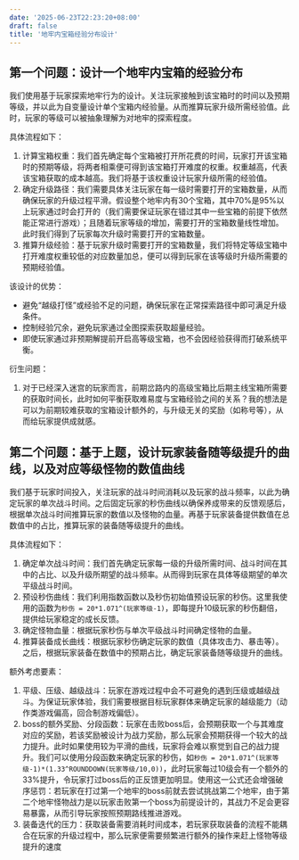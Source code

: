 ```yaml
---
date: '2025-06-23T22:23:20+08:00'
draft: false
title: '地牢内宝箱经验分布设计'
---
```


## 第一个问题：设计一个地牢内宝箱的经验分布

我们使用基于玩家探索地牢行为的设计。关注玩家接触到该宝箱时的时间以及预期等级，并以此为自变量设计单个宝箱内经验量。从而推算玩家升级所需经验值。此时，玩家的等级可以被抽象理解为对地牢的探索程度。

具体流程如下：
1. 计算宝箱权重：我们首先确定每个宝箱被打开所花费的时间，玩家打开该宝箱时的预期等级，将两者相乘便可得到该宝箱打开难度的权重。权重越高，代表该宝箱获取的成本越高。我们将基于该权重设计玩家升级所需的经验值。
2. 确定升级路径：我们需要具体关注玩家在每一级时需要打开的宝箱数量，从而确保玩家的升级过程平滑。假设整个地牢内有30个宝箱，其中70%是95%以上玩家通过时会打开的（我们需要保证玩家在错过其中一些宝箱的前提下依然能正常进行游戏）；且随着玩家等级的增加，需要打开的宝箱数量线性增加。此时我们得到了玩家每次升级时需要打开的宝箱数量。
3. 推算升级经验：基于玩家升级时需要打开的宝箱数量，我们将特定等级宝箱中打开难度权重较低的对应数量加总，便可以得到玩家在该等级时升级所需要的预期经验值。

该设计的优势：
- 避免“越级打怪”或经验不足的问题，确保玩家在正常探索路径中即可满足升级条件。
- 控制经验冗余，避免玩家通过全图探索获取超量经验。
- 即使玩家通过非预期解提前开启高等级宝箱，也不会因经验获得而打破系统平衡。

衍生问题：
1. 对于已经深入迷宫的玩家而言，前期岔路内的高级宝箱比后期主线宝箱所需要的获取时间长，此时如何平衡获取难易度与宝箱经验之间的关系？我的想法是可以为前期较难获取的宝箱设计额外的，与升级无关的奖励（如称号等），从而给玩家提供成就感。

## 第二个问题：基于上题，设计玩家装备随等级提升的曲线，以及对应等级怪物的数值曲线

我们基于玩家时间投入，关注玩家的战斗时间消耗以及玩家的战斗频率，以此为确定玩家的单次战斗时间。之后固定玩家的秒伤曲线以确保养成带来的反馈观感后，根据单次战斗时间推算玩家的数值以及怪物的血量。再基于玩家装备提供数值在总数值中的占比，推算玩家的装备随等级提升的曲线。

具体流程如下：
1. 确定单次战斗时间：我们首先确定玩家每一级的升级所需时间、战斗时间在其中的占比、以及升级所期望的战斗频率。从而得到玩家在具体等级期望的单次平级战斗时间。
2. 预设秒伤曲线：我们利用指数函数以及秒伤初始值预设玩家的秒伤。这里我使用的函数为`秒伤 = 20*1.071^(玩家等级-1)`，即每提升10级玩家的秒伤翻倍，提供给玩家稳定的成长反馈。
3. 确定怪物血量：根据玩家秒伤与单次平级战斗时间确定怪物的血量。
4. 推算装备成长曲线：根据玩家秒伤确定玩家的数值（具体攻击力、暴击等）。之后，根据玩家装备在数值中的预期占比，确定玩家装备随等级提升的曲线。

额外考虑要素：
1. 平级、压级、越级战斗：玩家在游戏过程中会不可避免的遇到压级或越级战斗。为保证玩家体验，我们需要根据目标玩家群体来确定玩家的越级能力（动作类游戏偏高，回合制游戏偏低）。
2. boss的额外奖励、分段函数：玩家在击败boss后，会预期获取一个与其难度对应的奖励，若该奖励被设计为战力奖励，那么玩家会预期获得一个较大的战力提升。此时如果使用较为平滑的曲线，玩家将会难以察觉到自己的战力提升。我们可以使用分段函数来确定玩家的秒伤，如`秒伤 = 20*1.071^(玩家等级-1)*(1.33^ROUNDDOWN(玩家等级/10,0))`，此时玩家每过10级会有一个额外的33%提升，令玩家打过boss后的正反馈更加明显。使用这一公式还会增强破序惩罚：若玩家在打过第一个地牢的boss前就去尝试挑战第二个地牢，由于第二个地牢怪物战力是以玩家击败第一个boss为前提设计的，其战力不足会更容易暴露，从而引导玩家按照预期路线推进游戏。
3. 装备迭代的压力：获取装备需要消耗时间成本，若玩家获取装备的流程不能耦合在玩家的升级过程中，那么玩家便需要频繁进行额外的操作来赶上怪物等级提升的速度